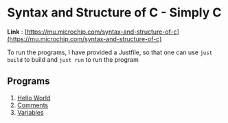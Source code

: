 # Syntax and Structure of C - Simply C

**Link** : [https://mu.microchip.com/syntax-and-structure-of-c](https://mu.microchip.com/syntax-and-structure-of-c)

To run the programs, I have provided a Justfile, so that one can use `just build` to build and `just run` to run the program

## Programs 

1. [Hello World](./hello_world/main.c)
2. [Comments](./comments/main.c)
3. [Variables](./variables/main.c)
